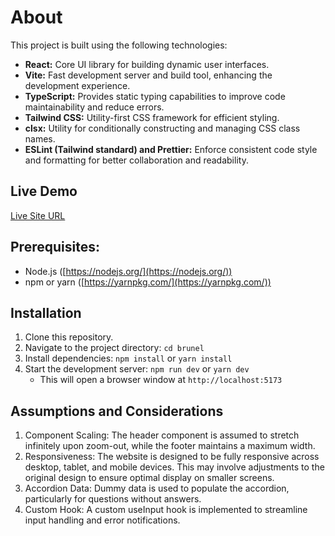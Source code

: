 # About

This project is built using the following technologies:

- **React:** Core UI library for building dynamic user interfaces.
- **Vite:** Fast development server and build tool, enhancing the development experience.
- **TypeScript:** Provides static typing capabilities to improve code maintainability and reduce errors.
- **Tailwind CSS:** Utility-first CSS framework for efficient styling.
- **clsx:** Utility for conditionally constructing and managing CSS class names.
- **ESLint (Tailwind standard) and Prettier:** Enforce consistent code style and formatting for better collaboration and readability.

## Live Demo

[Live Site URL](https://brunel-website.netlify.app/)

## Prerequisites:

- Node.js ([https://nodejs.org/](https://nodejs.org/))
- npm or yarn ([https://yarnpkg.com/](https://yarnpkg.com/))

## Installation

1. Clone this repository.
2. Navigate to the project directory: `cd brunel`
3. Install dependencies: `npm install` or `yarn install`
4. Start the development server: `npm run dev` or `yarn dev`
   - This will open a browser window at `http://localhost:5173`

## Assumptions and Considerations

1. Component Scaling: The header component is assumed to stretch infinitely upon zoom-out, while the footer maintains a maximum width.
2. Responsiveness: The website is designed to be fully responsive across desktop, tablet, and mobile devices. This may involve adjustments to the original design to ensure optimal display on smaller screens.
3. Accordion Data: Dummy data is used to populate the accordion, particularly for questions without answers.
4. Custom Hook: A custom useInput hook is implemented to streamline input handling and error notifications.
